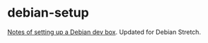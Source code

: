 # debian-setup

[Notes of setting up a Debian dev box](https://neurite.github.io/debian-setup/). Updated for Debian Stretch.

